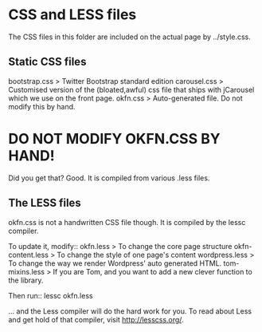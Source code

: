 CSS and LESS files
==================
The CSS files in this folder are included on the actual page by ../style.css.

Static CSS files
----------------
bootstrap.css     > Twitter Bootstrap standard edition
carousel.css      > Customised version of the (bloated,awful) css file that ships with jCarousel
                    which we use on the front page.
okfn.css          > Auto-generated file. Do not modify this by hand.

DO NOT MODIFY OKFN.CSS BY HAND!
===============================
Did you get that? Good. It is compiled from various .less files.

The LESS files
--------------
okfn.css is not a handwritten CSS file though. It is compiled by the lessc compiler.

To update it, modify::
  okfn.less          > To change the core page structure
  okfn-content.less  > To change the style of one page's content
  wordpress.less     > To change the way we render Wordpress' auto generated HTML.
  tom-mixins.less    > If you are Tom, and you want to add a new clever function to the library.

Then run::
  lessc okfn.less

... and the Less compiler will do the hard work for you.
To read about Less and get hold of that compiler, visit http://lesscss.org/.
